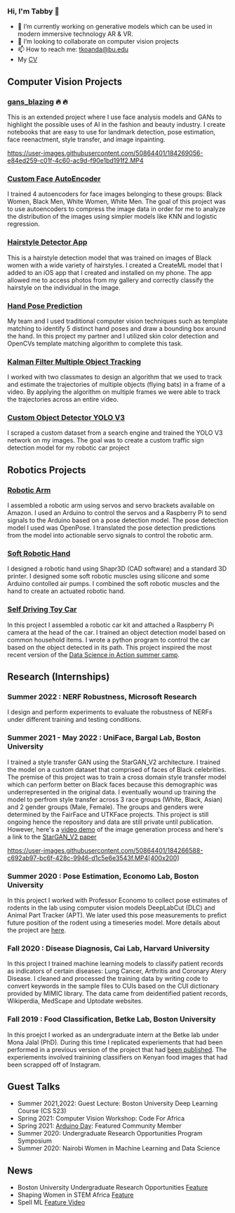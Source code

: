 ### Hi, I'm Tabby 👋


- 🔭 I’m currently working on generative models which can be used in modern immersive technology AR & VR.
- 👯 I’m looking to collaborate on computer vision projects
- 📫 How to reach me: tkoanda@bu.edu
- My [CV](https://github.com/TabithaKO/docs/blob/main/Tabitha_Oanda_Resume_AI.pdf)



## Computer Vision Projects
### [gans_blazing](https://github.com/TabithaKO/gans_blazing) 🔥 🔥 
This is an extended project where I use face analysis models and GANs to highlight the possible uses of AI in the fashion and beauty industry. I create notebooks that are easy to use for landmark detection, pose estimation, face reenactment, style transfer, and image inpainting.


https://user-images.githubusercontent.com/50864401/184269056-e84ed259-c01f-4c60-ac9d-f90e1bd191f2.MP4


### [Custom Face AutoEncoder](https://github.com/TabithaKO/Autoencoders)
I trained 4 autoencoders for face images belonging to these groups: Black Women, Black Men, White Women, White Men. The goal of this project was to use autoencoders to compress the image data in order for me to analyze the distribution of the images using simpler models like KNN and logistic regression.

### [Hairstyle Detector App](https://github.com/TabithaKO/hair-detector)

This is a hairstyle detection model that was trained on images of Black women with a wide variety of hairstyles. 
I created a CreateML model that I added to an iOS app that I created and installed on my phone. 
The app allowed me to access photos from my gallery and correctly classify the hairstyle on the individual in the image.

### [Hand Pose Prediction](https://github.com/TabithaKO/CS585-HW2)
My team and I used traditional computer vision techniques such as template matching to identify 5 distinct hand poses and draw a bounding box around the hand. 
In this project my partner and I utilized skin color detection and OpenCVs template matching algorithm to complete this task.


### [Kalman Filter Multiple Object Tracking](https://github.com/TabithaKO/MultipleObjectTracking)
I worked with two classmates to design an algorithm that we used to track and estimate the trajectories of multiple objects (flying bats) in a frame of a video. 
By applying the algorithm on multiple frames we were able to track the trajectories across an entire video.

### [Custom Object Detector YOLO V3](https://github.com/TabithaKO/signs-YOLO)
I scraped a custom dataset from a search engine and trained the YOLO V3 network on my images. The goal was to create a custom traffic sign detection model for my robotic car project



## Robotics Projects
### [Robotic Arm](https://github.com/TabithaKO/Cerebella)
I assembled a robotic arm using servos and servo brackets available on Amazon. 
I used an Arduino to control the servos and a Raspberry Pi to send signals to the Arduino based on a pose detection model. 
The pose detection model I used was OpenPose. I translated the pose detection predictions from the model into actionable servo signals to control the robotic arm.



### [Soft Robotic Hand](https://github.com/TabithaKO/SoftRobot)
I designed a robotic hand using Shapr3D (CAD software) and a standard 3D printer. 
I designed some soft robotic muscles using silicone and some Arduino contolled air pumps. 
I combined the soft robotic muscles and the hand to create an actuated robotic hand.


### [Self Driving Toy Car](https://github.com/TabithaKO/CarProject)
In this project I assembled a robotic car kit and attached a Raspberry Pi camera at the head of the car. 
I trained an object detection model based on common household items. I wrote a python program to control the car based on the object detected in its path.
This project inspired the most recent version of the [Data Science in Action summer camp](https://www.hsph.harvard.edu/biostatistics/machine-learning-for-self-driving-cars/).



## Research (Internships)
###  Summer 2022 : NERF Robustness, Microsoft Research
I design and perform experiments to evaluate the robustness of NERFs under different training and testing conditions.

###  Summer 2021 - May 2022 : UniFace, Bargal Lab, Boston University
I trained a style transfer GAN using the StarGAN_V2 architecture. I trained the model on a custom dataset that comprised of faces of Black celebrities. 
The premise of this project was to train a cross domain style transfer model which can perform better on Black faces because this demographic was underrepresented in the original data. I eventually wound up training the model to perfrom style transfer across 3 race groups (White, Black, Asian) and 2 gender groups (Male, Female). The groups and genders were determined by the FairFace and UTKFace projects. 
This project is still ongoing hence the repository and data are still private until publication. However, here's a [video demo](https://drive.google.com/file/d/1maN0SwKNM_VSipfrW2Irdrx3ojYmgSmO/view?usp=sharing) of the image generation process and here's a link to the [StarGAN_V2 paper](https://arxiv.org/abs/1912.01865)

https://user-images.githubusercontent.com/50864401/184266588-c692ab97-bc6f-428c-9946-d1c5e6e3543f.MP4[400x200]

### Summer 2020 : Pose Estimation, Economo Lab, Boston University
In this project I worked with Professor Economo to collect pose estimates of rodents in the lab using computer vision models DeepLabCut (DLC) and Animal Part Tracker (APT). We later used this pose measurements to prefict future position of the rodent using a timeseries model. More details about the project are [here](https://tabithako.github.io/UROP_Summer2020/).


### Fall 2020 : Disease Diagnosis, Cai Lab, Harvard University
In this project I trained machine learning models to classify patient records as indicators of certain diseases: Lung Cancer, Arthritis and Coronary Atery Disease. I cleaned and processed the training data by writing code to convert keywords in the sample files to CUIs based on the CUI dictionary provided by MIMIC library. The data came from deidentified patient records, Wikiperdia, MedScape and Uptodate websites. 

### Fall 2019 : Food Classification, Betke Lab, Boston University
In this proejct I worked as an undergraduate intern at the Betke lab under Mona Jalal (PhD). During this time I replicated experiements that had been performed in a previous version of the project that had [been published](https://scholar.google.com/citations?view_op=view_citation&hl=en&user=tTXTO0oAAAAJ&citation_for_view=tTXTO0oAAAAJ:eQOLeE2rZwMC). The experiements involved trainining classifiers on Kenyan food images that had been scrapped off of Instagram.

## Guest Talks
- Summer 2021,2022: Guest Lecture: Boston University Deep Learning Course (CS 523) 
- Spring 2021: Computer Vision Workshop: Code For Africa
- Spring 2021: [Arduino Day](https://www.youtube.com/watch?v=k0HQ776d4Kk&t=6660s): Featured Community Member
- Summer 2020: Undergraduate Research Opportunities Program Symposium
- Summer 2020: Nairobi Women in Machine Learning and Data Science

## News
- Boston University Undergraduate Research Opportunities [Feature](https://www.bu.edu/urop/achievements/student-spotlight/featured-researcher-tabitha-oanda/)
- Shaping Women in STEM Africa [Feature](https://stemwomenafrica.medium.com/stem-woman-crush-tabitha-oanda-64b2aca46ed6)
- Spell ML [Feature Video](https://www.facebook.com/spelldeeplearning/videos/via-tabitha-oandathis-weekend-i-decided-to-do-some-aerial-practice-on-the-sling-/681506712452484/)



